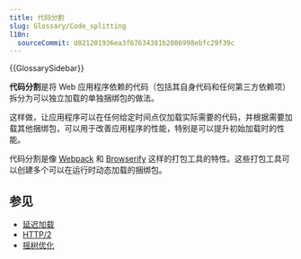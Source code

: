 ```yaml
---
title: 代码分割
slug: Glossary/Code_splitting
l10n:
  sourceCommit: d821201936ea3f67634381b2086998ebfc29f39c
---
```


{{GlossarySidebar}}

**代码分割**是将 Web 应用程序依赖的代码（包括其自身代码和任何第三方依赖项）拆分为可以独立加载的单独捆绑包的做法。

这样做，让应用程序可以在任何给定时间点仅加载实际需要的代码，并根据需要加载其他捆绑包，可以用于改善应用程序的性能，特别是可以提升初始加载时的性能。

代码分割是像 [Webpack](https://webpack.js.org/) 和 [Browserify](https://browserify.org/) 这样的打包工具的特性。这些打包工具可以创建多个可以在运行时动态加载的捆绑包。

## 参见

- [延迟加载](/zh-CN/docs/Web/Performance/Lazy_loading)
- [HTTP/2](/zh-CN/docs/Glossary/HTTP_2)
- [摇树优化](/zh-CN/docs/Glossary/Tree_shaking)

